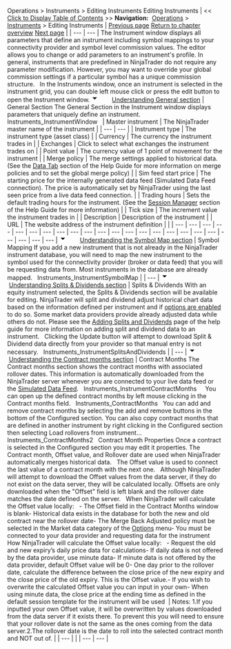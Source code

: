 ﻿
Operations \> Instruments \> Editing Instruments
Editing Instruments
| \<\< [Click to Display Table of Contents](editing_instruments.md) \>\> **Navigation:**     [Operations](operations-1.md) \> [Instruments](instruments-1.md) \> Editing Instruments | [Previous page](manage_database-1.md) [Return to chapter overview](instruments-1.md) [Next page](rolling_over_a_futures_contrac-1.md) |
| --- | --- |
The Instrument window displays all parameters that define an instrument including symbol mappings to your connectivity provider and symbol level commission values. The editor allows you to change or add parameters to an instrument's profile. In general, instruments that are predefined in NinjaTrader do not require any parameter modification. However, you may want to override your global commission settings if a particular symbol has a unique commission structure.
 
In the Instruments window, once an instrument is selected in the instrument grid, you can double left mouse click or press the edit button to open the Instrument window.
![tog_minus](tog_minus-1.gif)        [Understanding General section](javascript:HMToggle('toggle','UnderstandingGeneralSection','UnderstandingGeneralSection_ICON'))
| General Section The General Section in the Instrument window displays parameters that uniquely define an instrument.   Instruments_InstrumentWindow     | Master instrument | The NinjaTrader master name of the instrument | | --- | --- | | Instrument type | The instrument type (asset class) | | Currency | The currency the instrument trades in | | Exchanges | Click to select what exchanges the instrument trades on | | Point value | The currency value of 1 point of movement for the instrument | | Merge policy | The merge settings applied to historical data. (See the [Data Tab](options_marketdata-1.md) section of the Help Guide for more information on merge policies and to set the global merge policy) | | Sim feed start price | The starting price for the internally generated data feed (Simulated Data Feed connection). The price is automatically set by NinjaTrader using the last seen price from a live data feed connection. | | Trading hours | Sets the default trading hours for the instrument. (See the [Session Manager](trading_hours-1.md) section of the Help Guide for more information) | | Tick size | The increment value the instrument trades in | | Description | Description of the instrument | | URL | The website address of the instrument definition | |
| --- | --- | --- | --- | --- | --- | --- | --- | --- | --- | --- | --- | --- | --- | --- | --- | --- | --- | --- | --- | --- | --- | --- |
![tog_minus](tog_minus-1.gif)        [Understanding the Symbol Map section](javascript:HMToggle('toggle','UnderstandingTheSymbolMapSection','UnderstandingTheSymbolMapSection_ICON'))
| Symbol Mapping If you add a new instrument that is not already in the NinjaTrader instrument database, you will need to map the new instrument to the symbol used for the connectivity provider (broker or data feed) that you will be requesting data from. Most instruments in the database are already mapped.   Instruments_InstrumentSymbolMap |
| --- |
![tog_minus](tog_minus-1.gif)        [Understanding Splits \& Dividends section](javascript:HMToggle('toggle','UnderstandingSplitsDividendsSection','UnderstandingSplitsDividendsSection_ICON'))
| Splits \& Dividends With an equity instrument selected, the Splits \& Dividends section will be available for editing. NinjaTrader will split and dividend adjust historical chart data based on the information defined per instrument and if [options are enabled](options_marketdata-1.md) to do so. Some market data providers provide already adjusted data while others do not. Please see the [Adding Splits and Dividends](adding_splits_and_dividends-1.md) page of the help guide for more information on adding split and dividend data to an instrument.   Clicking the Update button will attempt to download Split \& Dividend data directly from your provider so that manual entry is not necessary.   Instruments_InstrumentSplitsAndDividends |
| --- |
![tog_minus](tog_minus-1.gif)        [Understanding the Contract months section](javascript:HMToggle('toggle','UnderstandingTheContractMonthsSection','UnderstandingTheContractMonthsSection_ICON'))
| Contract Months The Contract months section shows the contract months with associated rollover dates. This information is automatically downloaded from the NinjaTrader server whenever you are connected to your live data feed or the [Simulated Data Feed](simulated_data_feed_connection-1.md).    Instruments_InstrumentContractMonths     You can open up the defined contract months by left mouse clicking in the Contract months field.    Instruments_ContractMonths   You can add and remove contract months by selecting the add and remove buttons in the bottom of the Configured section. You can also copy contract months that are defined in another instrument by right clicking in the Configured section then selecting Load rollovers from instrument...   Instruments_ContractMonths2   Contract Month Properties Once a contract is selected in the Configured section you may edit it properties. The Contract month, Offset value, and Rollover date are used when NinjaTrader automatically merges historical data.   The Offset value is used to connect the last value of a contract month with the next one.    Although NinjaTrader will attempt to download the Offset values from the data server, if they do not exist on the data server, they will be calculated locally. Offsets are only downloaded when the "Offset" field is left blank and the rollover date matches the date defined on the server.   When NinjaTrader will calculate the Offset value locally:   - The Offset field in the Contract Months window is blank- Historical data exists in the database for both the new and old contract near the rollover date- The Merge Back Adjusted policy must be selected in the Market data category of the [Options](options-1.md) menu- You must be connected to your data provider and requesting data for the instrument  How NinjaTrader will calculate the Offset value locally:   - Request the old and new expiry’s daily price data for calculations- If daily data is not offered by the data provider, use minute data- If minute data is not offered by the data provider, default Offset value will be 0- One day prior to the rollover date, calculate the difference between the close price of the new expiry and the close price of the old expiry. This is the Offset value.- If you wish to overwrite the calculated Offset value you can input in your own- When using minute data, the close price at the ending time as defined in the default session template for the instrument will be used    | Notes:  1\.If you inputted your own Offset value, it will be overwritten by values downloaded from the data server if it exists there. To prevent this you will need to ensure that your rollover date is not the same as the ones coming from the data server.2\.The rollover date is the date to roll into the selected contract month and NOT out of. | | --- | |
| --- | --- |

